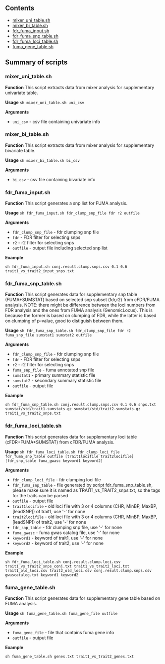 ## Contents

* [mixer_uni_table.sh](#mixer_uni_tablesh)
* [mixer_bi_table.sh](#mixer_bi_tablesh)
* [fdr_fuma_input.sh](#fdr_fuma_inputsh)
* [fdr_fuma_snp_table.sh](#fdr_fuma_snp_tablesh)
* [fdr_fuma_loci_table.sh](#fdr_fuma_loci_tablesh)
* [fuma_gene_table.sh](#fuma_gene_tablesh)

## Summary of scripts

### mixer_uni_table.sh

**Function**
This script extracts data from mixer analysis for supplementary univariate
table.

**Usage** ``sh mixer_uni_table.sh uni_csv``

**Arguments**
* `uni_csv` - csv file containing univariate info

### mixer_bi_table.sh

**Function**
This script extracts data from mixer analysis for supplementary bivariate
table.

**Usage** ``sh mixer_bi_table.sh bi_csv``

**Arguments**
* `bi_csv` - csv file containing bivariate info

### fdr_fuma_input.sh

**Function**
This script generates a snp list for FUMA analysis.

**Usage** ``sh fdr_fuma_input.sh fdr_clump_snp_file fdr r2 outfile``

**Arguments**
* `fdr_clump_snp_file` - fdr clumping snp file
* `fdr` - FDR filter for selecting snps
* `r2` - r2 filter for selecting snps
* `outfile` - output file including selected snp list

**Example**
```
sh fdr_fuma_input.sh conj.result.clump.snps.csv 0.1 0.6 trait1_vs_trait2_input_snps.txt
```

### fdr_fuma_snp_table.sh

**Function**
This script generates data for supplementary snp table (FUMA+SUMSTAT)
based on selected snp subset (fdr,r2) from cFDR/FUMA analysis.
NOTE: there might be difference between the loci numbers from FDR analysis
and the ones from FUMA analysis (GenomicLocus). This is because the former
is based on clumping of FDR, while the latter is based on clumping of
p-value, good to distiguish between them.

**Usage** ``sh fdr_fuma_snp_table.sh fdr_clump_snp_file fdr r2 fuma_snp_file sumstat1 sumstat2 outfile``

**Arguments**
* `fdr_clump_snp_file` - fdr clumping snp file
* `fdr` - FDR filter for selecting snps
* `r2` - r2 filter for selecting snps
* `fuma_snp_file` - fuma annotated snp file
* `sumstat1` - primary summary statistic file
* `sumstat2` - secondary summary statistic file
* `outfile` - output file

**Example**
```
sh fdr_fuma_snp_table.sh conj.result.clump.snps.csv 0.1 0.6 snps.txt sumstat/std/trait1.sumstats.gz sumstat/std/trait2.sumstats.gz trait1_vs_trait2_snps.txt
```

### fdr_fuma_loci_table.sh

**Function**
This script generates data for supplementary loci table (cFDR+FUMA+SUMSTAT)
from cFDR/FUMA analysis.

**Usage** ``sh fdr_fuma_loci_table.sh fdr_clump_loci_file fdr_fuma_snp_table outfile [trait1locifile trait2locifile] [fdr_snp_table fuma_gwasc keyword1 keyword2]``

**Arguments**
* `fdr_clump_loci_file` - fdr clumping loci file
* `fdr_fuma_snp_table` - file generated by script fdr_fuma_snp_table.sh, please make sure it is named as TRAIT1_vs_TRAIT2_snps.txt, so the tags for the traits can be parsed
* `outfile` - output file
* `trait1locifile` - old loci file with 3 or 4 columns (CHR, MinBP, MaxBP, [leadSNP]) of trait1, use '-' for none
* `trait2locifile` - old loci file with 3 or 4 columns (CHR, MinBP, MaxBP, [leadSNP]) of trait2, use '-' for none
* `fdr_snp_table` - fdr clumping snp file, use '-' for none
* `fuma_gwasc` - fuma gwas catalog file, use '-' for none
* `keyword1` - keyword of trait1, use '-' for none
* `keyword2` - keyword of trait2, use '-' for none

**Example**
```
sh fdr_fuma_loci_table.sh conj.result.clump.loci.csv trait1_vs_trait2_snps_conj.txt trait1_vs_trait2_loci.txt trait1_old_loci.csv trait2_old_loci.csv conj.result.clump.snps.csv gwascatalog.txt keyword1 keyword2
```

### fuma_gene_table.sh

**Function**
This script generates data for supplementary gene table based on FUMA analysis.

**Usage** ``sh fuma_gene_table.sh fuma_gene_file outfile``

**Arguments**
* `fuma_gene_file` - file that contains fuma gene info
* `outfile` - output file

**Example**
```
sh fuma_gene_table.sh genes.txt trait1_vs_trait2_genes.txt
```
